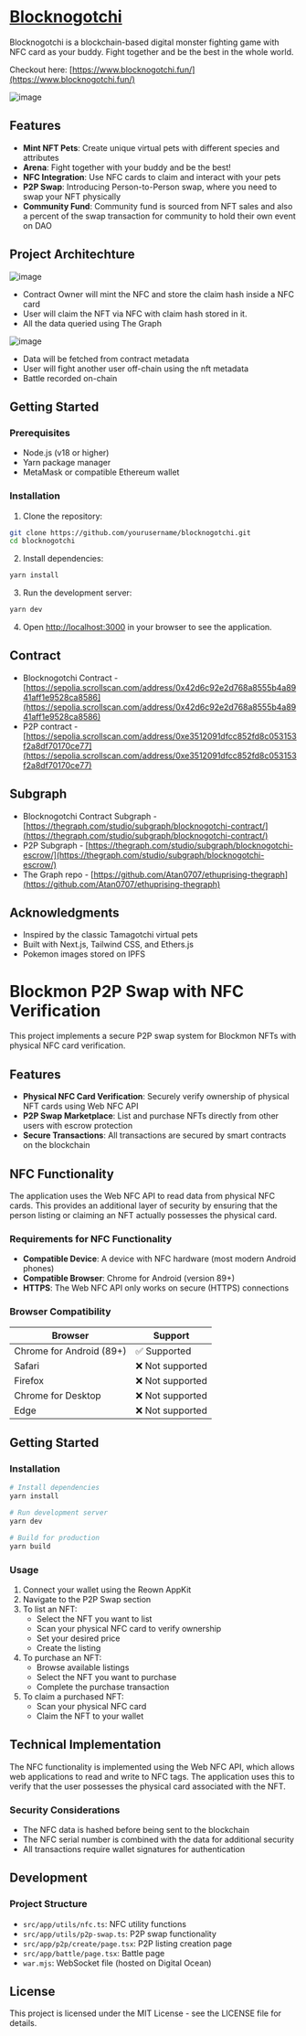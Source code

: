 # [Blocknogotchi](https://www.blocknogotchi.fun/)

Blocknogotchi is a blockchain-based digital monster fighting game with NFC card as your buddy. Fight together and be the best in the whole world.

Checkout here: [https://www.blocknogotchi.fun/](https://www.blocknogotchi.fun/)

![image](https://github.com/user-attachments/assets/3012dad3-4be4-40de-8456-24edf843d96b)


## Features

- **Mint NFT Pets**: Create unique virtual pets with different species and attributes
- **Arena**: Fight together with your buddy and be the best!
- **NFC Integration**: Use NFC cards to claim and interact with your pets
- **P2P Swap**: Introducing Person-to-Person swap, where you need to swap your NFT physically
- **Community Fund**: Community fund is sourced from NFT sales and also a percent of the swap transaction for community to hold their own event on DAO

## Project Architechture

![image](https://github.com/user-attachments/assets/bf6dba1c-ca8d-4fa5-b3df-3361a2f1f639)

- Contract Owner will mint the NFC and store the claim hash inside a NFC card
- User will claim the NFT via NFC with claim hash stored in it.
- All the data queried using The Graph

![image](https://github.com/user-attachments/assets/68a02bcc-a747-48cf-9e5c-bb30fdea5b42)

- Data will be fetched from contract metadata
- User will fight another user off-chain using the nft metadata
- Battle recorded on-chain

## Getting Started

### Prerequisites

- Node.js (v18 or higher)
- Yarn package manager
- MetaMask or compatible Ethereum wallet

### Installation

1. Clone the repository:

```bash
git clone https://github.com/yourusername/blocknogotchi.git
cd blocknogotchi
```

2. Install dependencies:

```bash
yarn install
```

3. Run the development server:

```bash
yarn dev
```

4. Open [http://localhost:3000](http://localhost:3000) in your browser to see the application.

## Contract

- Blocknogotchi Contract - [https://sepolia.scrollscan.com/address/0x42d6c92e2d768a8555b4a8941aff1e9528ca8586](https://sepolia.scrollscan.com/address/0x42d6c92e2d768a8555b4a8941aff1e9528ca8586)
- P2P contract - [https://sepolia.scrollscan.com/address/0xe3512091dfcc852fd8c053153f2a8df70170ce77](https://sepolia.scrollscan.com/address/0xe3512091dfcc852fd8c053153f2a8df70170ce77)

## Subgraph

- Blocknogotchi Contract Subgraph - [https://thegraph.com/studio/subgraph/blocknogotchi-contract/](https://thegraph.com/studio/subgraph/blocknogotchi-contract/)
- P2P Subgraph - [https://thegraph.com/studio/subgraph/blocknogotchi-escrow/](https://thegraph.com/studio/subgraph/blocknogotchi-escrow/)
- The Graph repo - [https://github.com/Atan0707/ethuprising-thegraph](https://github.com/Atan0707/ethuprising-thegraph)

## Acknowledgments

- Inspired by the classic Tamagotchi virtual pets
- Built with Next.js, Tailwind CSS, and Ethers.js
- Pokemon images stored on IPFS

# Blockmon P2P Swap with NFC Verification

This project implements a secure P2P swap system for Blockmon NFTs with physical NFC card verification.

## Features

- **Physical NFC Card Verification**: Securely verify ownership of physical NFT cards using Web NFC API
- **P2P Swap Marketplace**: List and purchase NFTs directly from other users with escrow protection
- **Secure Transactions**: All transactions are secured by smart contracts on the blockchain

## NFC Functionality

The application uses the Web NFC API to read data from physical NFC cards. This provides an additional layer of security by ensuring that the person listing or claiming an NFT actually possesses the physical card.

### Requirements for NFC Functionality

- **Compatible Device**: A device with NFC hardware (most modern Android phones)
- **Compatible Browser**: Chrome for Android (version 89+)
- **HTTPS**: The Web NFC API only works on secure (HTTPS) connections

### Browser Compatibility

| Browser | Support |
|---------|---------|
| Chrome for Android (89+) | ✅ Supported |
| Safari | ❌ Not supported |
| Firefox | ❌ Not supported |
| Chrome for Desktop | ❌ Not supported |
| Edge | ❌ Not supported |

## Getting Started

### Installation

```bash
# Install dependencies
yarn install

# Run development server
yarn dev

# Build for production
yarn build
```

### Usage

1. Connect your wallet using the Reown AppKit
2. Navigate to the P2P Swap section
3. To list an NFT:
   - Select the NFT you want to list
   - Scan your physical NFC card to verify ownership
   - Set your desired price
   - Create the listing
4. To purchase an NFT:
   - Browse available listings
   - Select the NFT you want to purchase
   - Complete the purchase transaction
5. To claim a purchased NFT:
   - Scan your physical NFC card
   - Claim the NFT to your wallet

## Technical Implementation

The NFC functionality is implemented using the Web NFC API, which allows web applications to read and write to NFC tags. The application uses this to verify that the user possesses the physical card associated with the NFT.

### Security Considerations

- The NFC data is hashed before being sent to the blockchain
- The NFC serial number is combined with the data for additional security
- All transactions require wallet signatures for authentication

## Development

### Project Structure

- `src/app/utils/nfc.ts`: NFC utility functions
- `src/app/utils/p2p-swap.ts`: P2P swap functionality
- `src/app/p2p/create/page.tsx`: P2P listing creation page
- `src/app/battle/page.tsx`: Battle page
-  `war.mjs`: WebSocket file (hosted on Digital Ocean)

## License

This project is licensed under the MIT License - see the LICENSE file for details.
